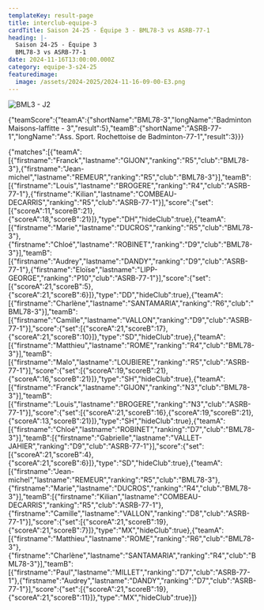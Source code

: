 ```yaml
---
templateKey: result-page
title: interclub-equipe-3
cardTitle: Saison 24-25 - Équipe 3 - BML78-3 vs ASRB-77-1 
heading: |-
  Saison 24-25 - Équipe 3
  BML78-3 vs ASRB-77-1
date: 2024-11-16T13:00:00.000Z
category: equipe-3-s24-25
featuredimage:
  image: /assets/2024-2025/2024-11-16-09-00-E3.png
---
```

![](/assets/2024-2025/2024-11-16-09-00-E3.png "BML3 - J2")

<teamscoreboard>{"teamScore":{"teamA":{"shortName":"BML78-3","longName":"Badminton Maisons-laffitte - 3","result":5},"teamB":{"shortName":"ASRB-77-1","longName":"Ass. Sport. Rochettoise de Badminton-77-1","result":3}}}</teamscoreboard>

<scoreboard>{"matches":[{"teamA":[{"firstname":"Franck","lastname":"GIJON","ranking":"R5","club":"BML78-3"},{"firstname":"Jean-michel","lastname":"REMEUR","ranking":"R5","club":"BML78-3"}],"teamB":[{"firstname":"Louis","lastname":"BROGERE","ranking":"R4","club":"ASRB-77-1"},{"firstname":"Kilian","lastname":"COMBEAU-DECARRIS","ranking":"R5","club":"ASRB-77-1"}],"score":{"set":[{"scoreA":11,"scoreB":21},{"scoreA":18,"scoreB":21}]},"type":"DH","hideClub":true},{"teamA":[{"firstname":"Marie","lastname":"DUCROS","ranking":"R5","club":"BML78-3"},{"firstname":"Chloé","lastname":"ROBINET","ranking":"D9","club":"BML78-3"}],"teamB":[{"firstname":"Audrey","lastname":"DANDY","ranking":"D9","club":"ASRB-77-1"},{"firstname":"Eloïse","lastname":"LIPP-GEORGE","ranking":"P10","club":"ASRB-77-1"}],"score":{"set":[{"scoreA":21,"scoreB":5},{"scoreA":21,"scoreB":6}]},"type":"DD","hideClub":true},{"teamA":[{"firstname":"Charlène","lastname":"SANTAMARIA","ranking":"R6","club":"BML78-3"}],"teamB":[{"firstname":"Camille","lastname":"VALLON","ranking":"D9","club":"ASRB-77-1"}],"score":{"set":[{"scoreA":21,"scoreB":17},{"scoreA":21,"scoreB":10}]},"type":"SD","hideClub":true},{"teamA":[{"firstname":"Matthieu","lastname":"ROME","ranking":"R4","club":"BML78-3"}],"teamB":[{"firstname":"Malo","lastname":"LOUBIERE","ranking":"R5","club":"ASRB-77-1"}],"score":{"set":[{"scoreA":19,"scoreB":21},{"scoreA":16,"scoreB":21}]},"type":"SH","hideClub":true},{"teamA":[{"firstname":"Franck","lastname":"GIJON","ranking":"N3","club":"BML78-3"}],"teamB":[{"firstname":"Louis","lastname":"BROGERE","ranking":"N3","club":"ASRB-77-1"}],"score":{"set":[{"scoreA":21,"scoreB":16},{"scoreA":19,"scoreB":21},{"scoreA":13,"scoreB":21}]},"type":"SH","hideClub":true},{"teamA":[{"firstname":"Chloé","lastname":"ROBINET","ranking":"D7","club":"BML78-3"}],"teamB":[{"firstname":"Gabrielle","lastname":"VALLET-JAHIER","ranking":"D9","club":"ASRB-77-1"}],"score":{"set":[{"scoreA":21,"scoreB":4},{"scoreA":21,"scoreB":6}]},"type":"SD","hideClub":true},{"teamA":[{"firstname":"Jean-michel","lastname":"REMEUR","ranking":"R5","club":"BML78-3"},{"firstname":"Marie","lastname":"DUCROS","ranking":"R4","club":"BML78-3"}],"teamB":[{"firstname":"Kilian","lastname":"COMBEAU-DECARRIS","ranking":"R5","club":"ASRB-77-1"},{"firstname":"Camille","lastname":"VALLON","ranking":"D8","club":"ASRB-77-1"}],"score":{"set":[{"scoreA":21,"scoreB":19},{"scoreA":21,"scoreB":7}]},"type":"MX","hideClub":true},{"teamA":[{"firstname":"Matthieu","lastname":"ROME","ranking":"R6","club":"BML78-3"},{"firstname":"Charlène","lastname":"SANTAMARIA","ranking":"R4","club":"BML78-3"}],"teamB":[{"firstname":"Paul","lastname":"MILLET","ranking":"D7","club":"ASRB-77-1"},{"firstname":"Audrey","lastname":"DANDY","ranking":"D7","club":"ASRB-77-1"}],"score":{"set":[{"scoreA":21,"scoreB":19},{"scoreA":21,"scoreB":11}]},"type":"MX","hideClub":true}]}</scoreboard>